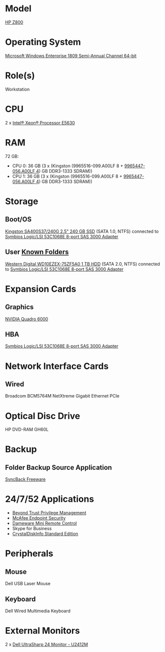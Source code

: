 # Model

[HP Z800](https://support.hp.com/us-en/document/c01709726#AbT3)

# Operating System

[Microsoft Windows Enterprise 1809 Semi-Annual Channel 64-bit](https://docs.microsoft.com/en-us/windows/release-information/)

# Role(s)

Workstation

# CPU

2 x [Intel® Xeon® Processor E5630](https://ark.intel.com/content/www/us/en/ark/products/47924/intel-xeon-processor-e5630-12m-cache-2-53-ghz-5-86-gt-s-intel-qpi.html)

# RAM

72 GB:

* CPU 0: 36 GB (3 x (Kingston (9965516-099.A00LF 8 + [9965447-056.A00LF 4](https://www.memory4less.com/kingston-4gb-ddr3-pc10600-9965447-056-a00lf)) GB DDR3-1333 SDRAM))
* CPU 1: 36 GB (3 x (Kingston (9965516-099.A00LF 8 + [9965447-056.A00LF 4](https://www.memory4less.com/kingston-4gb-ddr3-pc10600-9965447-056-a00lf)) GB DDR3-1333 SDRAM))

# Storage

## Boot/OS

[Kingston SA400S37/240G 2.5" 240 GB SSD](https://www.kingston.com/datasheets/sa400_us.pdf) (SATA 1.0, NTFS) connected to [Symbios Logic/LSI 53C1068E 8-port SAS 3000 Adapter](https://github.com/jdrch/Hardware/blob/master/Mine:%20No/HP%20Z800.md#hba) 

## User [Known Folders](https://docs.microsoft.com/en-us/windows/win32/shell/known-folders)

[Western Digital WD10EZEX-75ZF5A0 1 TB HDD](https://documents.westerndigital.com/content/dam/doc-library/en_us/assets/public/western-digital/product/internal-drives/wd-blue-hdd/data-sheet-wd-blue-pc-hard-drives-2879-771436.pdf) (SATA 2.0, NTFS) connected to [Symbios Logic/LSI 53C1068E 8-port SAS 3000 Adapter](https://github.com/jdrch/Hardware/blob/master/Mine:%20No/HP%20Z800.md#hba)

# Expansion Cards

## Graphics

[NVIDIA Quadro 6000](https://www.nvidia.com/content/dam/en-zz/Solutions/design-visualization/quadro-product-literature/NV_DS_QUADRO_6000_Oct10_US_LR.pdf)

## HBA

[Symbios Logic/LSI 53C1068E 8-port SAS 3000 Adapter](https://docs.broadcom.com/doc/12352180)

# Network Interface Cards

## Wired

Broadcom BCM5764M NetXtreme Gigabit Ethernet PCIe

# Optical Disc Drive

HP DVD-RAM GH60L

# Backup

## Folder Backup Source Application

[SyncBack Freeware](https://www.2brightsparks.com/freeware/freeware-hub.html)


# 24/7/52 Applications

* [Beyond Trust Privilege Management](https://www.beyondtrust.com/solutions)
* [McAfee Endpoint Security](https://www.mcafee.com/enterprise/en-us/products/endpoint-security.html)
* [Dameware Mini Remote Control](https://www.dameware.com/dameware-mini-remote-control)
* Skype for Business
* [CrystalDiskInfo Standard Edition](https://crystalmark.info/en/software/crystaldiskinfo/)

# Peripherals

## Mouse

Dell USB Laser Mouse

## Keyboard

Dell Wired Multimedia Keyboard 

# External Monitors

2 x [Dell UltraSharp 24 Monitor - U2412M](https://www.dell.com/en-us/work/shop/dell-ultrasharp-24-monitor-u2412m/apd/210-agss/monitors-monitor-accessories)
